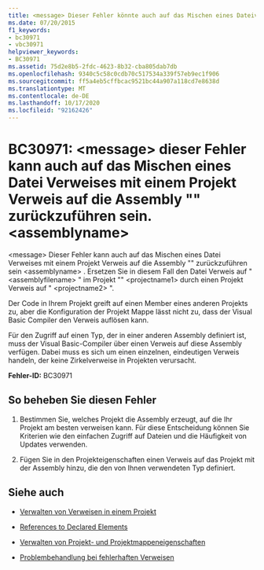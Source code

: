 ```yaml
---
title: <message> Dieser Fehler könnte auch auf das Mischen eines Dateiverweises mit einem Projektverweis auf Assembly "<assemblyname>" zurückzuführen sein.
ms.date: 07/20/2015
f1_keywords:
- bc30971
- vbc30971
helpviewer_keywords:
- BC30971
ms.assetid: 75d2e8b5-2fdc-4623-8b32-cba805dab7db
ms.openlocfilehash: 9340c5c58c0cdb70c517534a339f57eb9ec1f906
ms.sourcegitcommit: ff5a4eb5cffbcac9521bc44a907a118cd7e8638d
ms.translationtype: MT
ms.contentlocale: de-DE
ms.lasthandoff: 10/17/2020
ms.locfileid: "92162426"
---
```

# <a name="bc30971-message-this-error-could-also-be-due-to-mixing-a-file-reference-with-a-project-reference-to-assembly-assemblyname"></a>BC30971: \<message> dieser Fehler kann auch auf das Mischen eines Datei Verweises mit einem Projekt Verweis auf die Assembly "" zurückzuführen sein. \<assemblyname>

\<message> Dieser Fehler kann auch auf das Mischen eines Datei Verweises mit einem Projekt Verweis auf die Assembly "" zurückzuführen sein \<assemblyname> . Ersetzen Sie in diesem Fall den Datei Verweis auf " \<assemblyfilename> " im Projekt "" \<projectname1> durch einen Projekt Verweis auf " \<projectname2> ".

 Der Code in Ihrem Projekt greift auf einen Member eines anderen Projekts zu, aber die Konfiguration der Projekt Mappe lässt nicht zu, dass der Visual Basic Compiler den Verweis auflösen kann.

 Für den Zugriff auf einen Typ, der in einer anderen Assembly definiert ist, muss der Visual Basic-Compiler über einen Verweis auf diese Assembly verfügen. Dabei muss es sich um einen einzelnen, eindeutigen Verweis handeln, der keine Zirkelverweise in Projekten verursacht.

 **Fehler-ID:** BC30971

## <a name="to-correct-this-error"></a>So beheben Sie diesen Fehler

1. Bestimmen Sie, welches Projekt die Assembly erzeugt, auf die Ihr Projekt am besten verweisen kann. Für diese Entscheidung können Sie Kriterien wie den einfachen Zugriff auf Dateien und die Häufigkeit von Updates verwenden.

2. Fügen Sie in den Projekteigenschaften einen Verweis auf das Projekt mit der Assembly hinzu, die den von Ihnen verwendeten Typ definiert.

## <a name="see-also"></a>Siehe auch

- [Verwalten von Verweisen in einem Projekt](/visualstudio/ide/managing-references-in-a-project)
- [References to Declared Elements](../../programming-guide/language-features/declared-elements/references-to-declared-elements.md)

- [Verwalten von Projekt- und Projektmappeneigenschaften](/visualstudio/ide/managing-project-and-solution-properties)
- [Problembehandlung bei fehlerhaften Verweisen](/visualstudio/ide/troubleshooting-broken-references)

